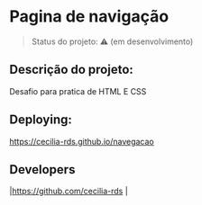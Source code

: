 # Pagina de navigação 

> Status do projeto: :warning: (em desenvolvimento)


## Descrição do projeto:

Desafio para pratica de HTML E CSS


## Deploying:

https://cecilia-rds.github.io/navegacao



## Developers

|https://github.com/cecilia-rds |
